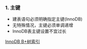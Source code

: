 ### 1.	主键
*	建表语句必须明确指定主键(InnoDB)
*	无特殊情况，主键必须单调递增
* 	InnoDB表主键设置不宜过长

[InnoDB B+树索引](https://mp.weixin.qq.com/s?__biz=MzI4NTA1MDEwNg==&mid=2650760881&idx=1&sn=423f25a5f1432a343003bf907e2a8435&chksm=f3f9d324c48e5a32c34b840b8fa86f2c4812d2183c03d71393db58aa32b5f82ccd4b247319b8&scene=0#rd)

